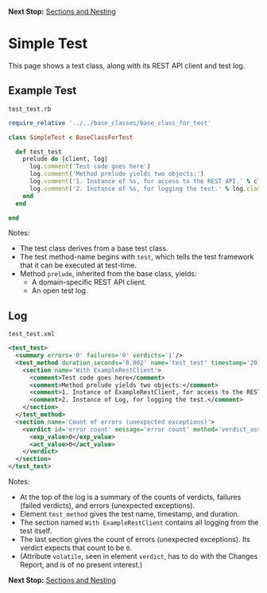 <!--- GENERATED FILE, DO NOT EDIT --->
**Next Stop:** [Sections and Nesting](./Sections.md)


# Simple Test

This page shows a test class, along with its REST API client and test log.

## Example Test

<code>test_test.rb</code>
```ruby
require_relative '../../base_classes/base_class_for_test'

class SimpleTest < BaseClassForTest

  def test_test
    prelude do |client, log|
      log.comment('Test code goes here')
      log.comment('Method prelude yields two objects:')
      log.comment('1. Instance of %s, for access to the REST API.' % client.class.name)
      log.comment('2. Instance of %s, for logging the test.' % log.class.name)
    end
  end

end
```

Notes:

- The test class derives from a base test class.
- The test method-name begins with `test`, which tells the test framework that it can be executed at test-time.
- Method `prelude`, inherited from the base class, yields:
  - A domain-specific REST API client.
  - An open test log.

## Log

<code>test_test.xml</code>
```xml
<test_test>
  <summary errors='0' failures='0' verdicts='1'/>
  <test_method duration_seconds='0.002' name='test_test' timestamp='2017-10-04-Wed-12.44.07.634'>
    <section name='With ExampleRestClient'>
      <comment>Test code goes here</comment>
      <comment>Method prelude yields two objects:</comment>
      <comment>1. Instance of ExampleRestClient, for access to the REST API.</comment>
      <comment>2. Instance of Log, for logging the test.</comment>
    </section>
  </test_method>
  <section name='Count of errors (unexpected exceptions)'>
    <verdict id='error count' message='error count' method='verdict_assert_equal?' outcome='passed' volatile='true'>
      <exp_value>0</exp_value>
      <act_value>0</act_value>
    </verdict>
  </section>
</test_test>
```

Notes:

- At the top of the log is a summary of the counts of verdicts, failures (failed verdicts), and errors (unexpected exceptions).
- Element `test_method` gives the test name, timestamp, and duration.
- The section named `With ExampleRestClient` contains all logging from the test itself.
- The last section gives the count of errors (unexpected exceptions).  Its verdict expects that count to be `0`.
- (Attribute `volatile`, seen in element `verdict`, has to do with the Changes Report, and is of no present interest.)

**Next Stop:** [Sections and Nesting](./Sections.md)

